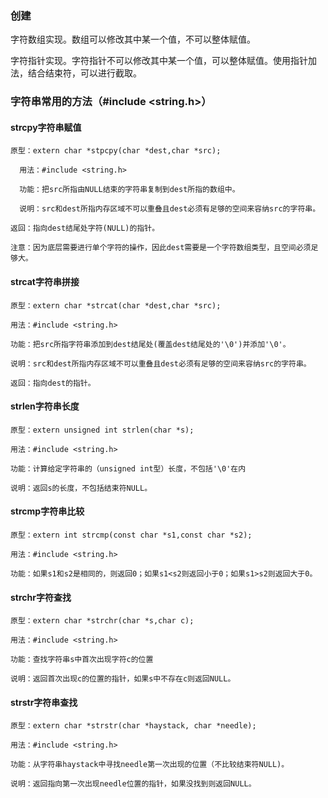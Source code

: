 ### 创建

字符数组实现。数组可以修改其中某一个值，不可以整体赋值。

字符指针实现。字符指针不可以修改其中某一个值，可以整体赋值。使用指针加法，结合结束符，可以进行截取。

### 字符串常用的方法（\#include &lt;string.h&gt;）

#### strcpy字符串赋值

```
原型：extern char *stpcpy(char *dest,char *src);

  用法：#include <string.h>

  功能：把src所指由NULL结束的字符串复制到dest所指的数组中。

  说明：src和dest所指内存区域不可以重叠且dest必须有足够的空间来容纳src的字符串。

返回：指向dest结尾处字符(NULL)的指针。

注意：因为底层需要进行单个字符的操作，因此dest需要是一个字符数组类型，且空间必须足够大。
```

#### strcat字符串拼接

```
原型：extern char *strcat(char *dest,char *src);

用法：#include <string.h>

功能：把src所指字符串添加到dest结尾处(覆盖dest结尾处的'\0')并添加'\0'。

说明：src和dest所指内存区域不可以重叠且dest必须有足够的空间来容纳src的字符串。

返回：指向dest的指针。
```

#### strlen字符串长度

```
原型：extern unsigned int strlen(char *s);

用法：#include <string.h>

功能：计算给定字符串的（unsigned int型）长度，不包括'\0'在内

说明：返回s的长度，不包括结束符NULL。
```

#### strcmp字符串比较

```
原型：extern int strcmp(const char *s1,const char *s2);

用法：#include <string.h>

功能：如果s1和s2是相同的，则返回0；如果s1<s2则返回小于0；如果s1>s2则返回大于0。
```

#### strchr字符查找

```
原型：extern char *strchr(char *s,char c);

用法：#include <string.h>

功能：查找字符串s中首次出现字符c的位置

说明：返回首次出现c的位置的指针，如果s中不存在c则返回NULL。
```

#### strstr字符串查找

```
原型：extern char *strstr(char *haystack, char *needle);

用法：#include <string.h>

功能：从字符串haystack中寻找needle第一次出现的位置（不比较结束符NULL)。

说明：返回指向第一次出现needle位置的指针，如果没找到则返回NULL。
```




